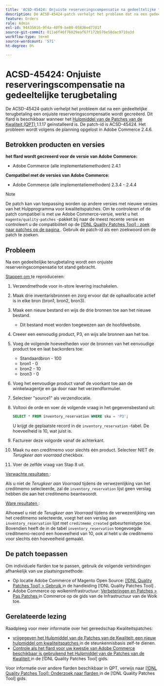 ```yaml
---
title: 'ACSD-45424: Onjuiste reserveringscompensatie na gedeeltelijke terugbetaling'
description: De ACSD-45424-patch verhelpt het probleem dat na een gedeeltelijke terugbetaling een onjuiste reserveringscompensatie wordt gecreëerd. Deze patch is beschikbaar wanneer [Quality Patches Tool (QPT)] (https://experienceleague.adobe.com/en/docs/commerce-operations/tools/quality-patches-tool/quality-patches-tool-to-self-serve-quality-patches) 1.1.17 is geïnstalleerd. De patch-id is ACSD-45424. Het probleem wordt volgens de planning opgelost in Adobe Commerce 2.4.6.
feature: Orders
role: Admin
exl-id: 94435816-9f4a-40f9-be80-05836ed7781f
source-git-commit: 011a6f46f76029eaf67f172b576e58dac9710a3d
workflow-type: tm+mt
source-wordcount: '571'
ht-degree: 0%

---
```


# ACSD-45424: Onjuiste reserveringscompensatie na gedeeltelijke terugbetaling

De ACSD-45424-patch verhelpt het probleem dat na een gedeeltelijke terugbetaling een onjuiste reserveringscompensatie wordt gecreëerd. Dit flard is beschikbaar wanneer het [ Hulpmiddel van de Patches van de Kwaliteit (QPT) ](https://experienceleague.adobe.com/en/docs/commerce-operations/tools/quality-patches-tool/quality-patches-tool-to-self-serve-quality-patches) 1.1.17 geïnstalleerd is. De patch-id is ACSD-45424. Het probleem wordt volgens de planning opgelost in Adobe Commerce 2.4.6.

## Betrokken producten en versies

**het flard wordt gecreeerd voor de versie van Adobe Commerce:**

* Adobe Commerce (alle implementatiemethoden) 2.4.1

**Compatibel met de versies van Adobe Commerce:**

* Adobe Commerce (alle implementatiemethoden) 2.3.4 - 2.4.4

>[!NOTE]
>
>De patch kan van toepassing worden op andere versies met nieuwe versies van het Hulpprogramma voor kwaliteitspatches. Om te controleren of de patch compatibel is met uw Adobe Commerce-versie, werkt u het `magento/quality-patches` -pakket bij naar de meest recente versie en controleert u de compatibiliteit op de [[!DNL Quality Patches Tool] : zoek naar patches op de pagina ](https://experienceleague.adobe.com/en/docs/commerce-operations/tools/quality-patches-tool/quality-patches-tool-to-self-serve-quality-patches) . Gebruik de patch-id als een zoekwoord om de patch te zoeken.

## Probleem

Na een gedeeltelijke terugbetaling wordt een onjuiste reserveringscompensatie tot stand gebracht.

<u> Stappen om </u> te reproduceren:

1. Verzendmethode voor in-store levering inschakelen.
1. Maak drie inventarisbronnen en zorg ervoor dat de ophaallocatie actief is in elke bron (bron1, bron2, bron3).
1. Maak een nieuw bestand en wijs de drie bronnen toe aan het nieuwe bestand.
   * Dit bestand moet worden toegewezen aan de hoofdwebsite.
1. Creeer een eenvoudig product, P3, en wijs alle bronnen aan het toe.
1. Voeg de volgende hoeveelheden voor de bronnen van het eenvoudige product toe en laat backorders toe:
   * Standaardbron - 100
   * bron1 - 0
   * bron2 - 10
   * bron3 - 0
1. Voeg het eenvoudige product vanaf de voorkant toe aan de winkelwagentje en ga door naar het verzendformulier.
1. Selecteer &quot;source1&quot; als verzendlocatie.
1. Voltooi de orde en voer de volgende vraag in het gegevensbestand uit:

   ```sql
   SELECT * FROM inventory_reservation WHERE sku = 'P3';
   ```

   U krijgt de geplaatste record in de `inventory_reservation` -tabel. De hoeveelheid is 10, wat juist is.
1. Factureer deze volgorde vanaf de achterkant.
1. Maak nu een creditmemo voor slechts één product. Selecteer NIET de *Terugkeer aan voorraad* checkbox.
1. Voer de zelfde vraag van Stap 8 uit.

<u> Verwachte resultaten </u>:

Als u niet de *Terugkeer aan Voorraad* tijdens de verwezenlijking van het creditmemo selecteerde, zal de `inventory_reservation` lijst geen verslag hebben die aan het creditmemo beantwoordt.

<u> Ware resultaten </u>:

Alhoewel u niet de *Terugkeer aan Voorraad* tijdens de verwezenlijking van het creditmemo selecteerde, voegt het een verslag aan `inventory_reservation` lijst met `creditmemo_created` gebeurtenistype toe. Bovendien heeft de in de tabel `inventory_reservation` toegevoegde creditmemo-record een hoeveelheid van 10, ook al hebt u de creditmemo voor slechts één hoeveelheid gemaakt.

## De patch toepassen

Om individuele flarden toe te passen, gebruik de volgende verbindingen afhankelijk van uw plaatsingsmethode:

* Op locatie Adobe Commerce of Magento Open Source: [[!DNL Quality Patches Tool] > Gebruik ](/help/tools/quality-patches-tool/usage.md) in de handleiding [!DNL Quality Patches Tool] .
* Adobe Commerce op wolkeninfrastructuur: [ Verbeteringen en Patches > Pas Patches ](https://experienceleague.adobe.com/docs/commerce-cloud-service/user-guide/develop/upgrade/apply-patches.html) in Commerce op de gids van de Infrastructuur van de Wolk toe.

## Gerelateerde lezing

Raadpleeg voor meer informatie over het gereedschap Kwaliteitspatches:

* [ vrijgegeven het Hulpmiddel van de Patches van de Kwaliteit: een nieuw hulpmiddel om kwaliteitspatches ](https://experienceleague.adobe.com/en/docs/commerce-operations/tools/quality-patches-tool/quality-patches-tool-to-self-serve-quality-patches) in de steunkennisbasis zelf-te dienen.
* [ Controle als het flard voor uw kwestie van Adobe Commerce beschikbaar is gebruikend het Hulpmiddel van de Patches van de Kwaliteit ](/help/tools/quality-patches-tool/patches-available-in-qpt/check-patch-for-magento-issue-with-magento-quality-patches.md) in de [!DNL Quality Patches Tool] gids.

Voor informatie over andere flarden beschikbaar in QPT, verwijs naar [[!DNL Quality Patches Tool]: Onderzoek naar flarden ](https://experienceleague.adobe.com/tools/commerce-quality-patches/index.html) in de [!DNL Quality Patches Tool] gids.
